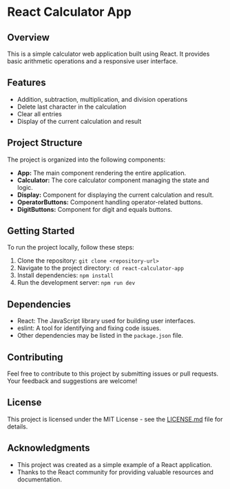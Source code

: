 # React Calculator App

## Overview

This is a simple calculator web application built using React. It provides basic arithmetic operations and a responsive user interface.

## Features

- Addition, subtraction, multiplication, and division operations
- Delete last character in the calculation
- Clear all entries
- Display of the current calculation and result

## Project Structure

The project is organized into the following components:

- **App:** The main component rendering the entire application.
- **Calculator:** The core calculator component managing the state and logic.
- **Display:** Component for displaying the current calculation and result.
- **OperatorButtons:** Component handling operator-related buttons.
- **DigitButtons:** Component for digit and equals buttons.

## Getting Started

To run the project locally, follow these steps:

1. Clone the repository: `git clone <repository-url>`
2. Navigate to the project directory: `cd react-calculator-app`
3. Install dependencies: `npm install`
4. Run the development server: `npm run dev`

## Dependencies

- React: The JavaScript library used for building user interfaces.
- eslint: A tool for identifying and fixing code issues.
- Other dependencies may be listed in the `package.json` file.

## Contributing

Feel free to contribute to this project by submitting issues or pull requests. Your feedback and suggestions are welcome!

## License

This project is licensed under the MIT License - see the [LICENSE.md](LICENSE.md) file for details.

## Acknowledgments

- This project was created as a simple example of a React application.
- Thanks to the React community for providing valuable resources and documentation.
